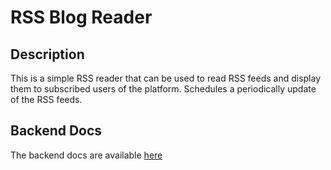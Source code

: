 # RSS Blog Reader

## Description

This is a simple RSS reader that can be used to read RSS feeds and display them to subscribed users of the platform.
Schedules a periodically update of the RSS feeds.

## Backend Docs

The backend docs are available [here]('https://rss-fidder.herokuapp.com/api/v1/docs')
